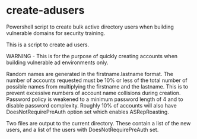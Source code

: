 # create-adusers

Powershell script to create bulk active directory users when building vulnerable domains for security training. 

This is a script to create ad users. 

WARNING - This is for the purpose of quickly creating accounts when building vulnerable ad environments only. 

Random names are generated in the firstname.lastname format.
The number of accounts requested must be 10% or less of the total number of possible names from multiplying the firstname and the lastname.
This is to prevent excessive numbers of account name collisions during creation. 
Password policy is weakened to a minimum password length of 4 and to disable password complexity. 
Roughly 10% of accounts will also have DoesNotRequirePreAuth option set which enables ASRepRoasting.

Two files are output to the current directory. These contain a list of the new users, and a list of the users with DoesNotRequirePreAuth set.  
